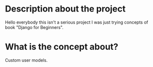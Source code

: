 # Description about the project
Hello everybody this isn't a serious project I was just trying concepts of book "Django for Beginners".

# What is the concept about?
Custom user models.